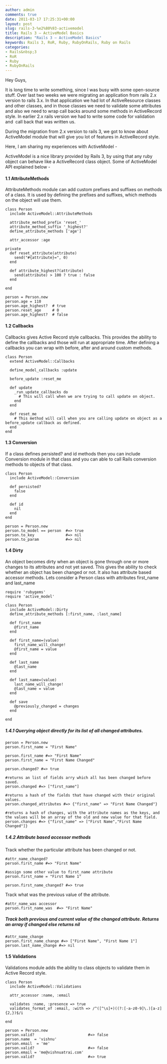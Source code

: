 ```yaml
---
author: admin
comments: true
date: 2011-03-17 17:25:31+00:00
layout: post
slug: rails-3-%e2%80%93-activemodel
title: Rails 3 – ActiveModel Basics
description: "Rails 3 – ActiveModel Basics"
keywords: Rails 3, RoR, Ruby, RubyOnRails, Ruby on Rails
categories:
- Rails&nbsp;3
- RoR
- Ruby
- RubyOnRails
---
```


Hey Guys,

It is long time to write something, since I was busy with some open-source stuff. Over last two weeks we were migrating an application from rails 2.x version to rails 3.x. In that application we had lot of ActiveResource classes and other classes, and in those classes we need to validate some attributes and also we need to wrap call backs around some methods in ActiveRecord style. <!--more--> In earlier 2.x rails version we had to write some code for validation and  call back that was written us.

During the migration from 2.x version to rails 3, we got to know about ActiveModel module that will give you lot of features in ActiveRecord style.

Here, I am sharing my experiences with ActiveModel -

ActiveModel is a nice library provided by Rails 3, by using that any ruby object can behave like a ActiveRecord class object. Some of ActiveModel API explained below -


#### 1.1 AttributeMethods


AttributeMethods module can add custom prefixes and suffixes on  methods of a class. It is used by defining the prefixes and suffixes,  which methods on the object will use them.

    
    class Person
      include ActiveModel::AttributeMethods
    
      attribute_method_prefix 'reset_'
      attribute_method_suffix '_highest?'
      define_attribute_methods ['age']
    
      attr_accessor :age
    
    private
      def reset_attribute(attribute)
        send("#{attribute}=", 0)
      end
    
      def attribute_highest?(attribute)
        send(attribute) > 100 ? true : false
      end
    
    end
    
    person = Person.new
    person.age = 110
    person.age_highest?  # true
    person.reset_age     # 0
    person.age_highest?  # false




#### 1.2 Callbacks


Callbacks gives Active Record style callbacks. This provides the  ability to define the callbacks and those will run at appropriate time.  After defining a callbacks you can wrap with before, after and around  custom methods.

    
    class Person
      extend ActiveModel::Callbacks
    
      define_model_callbacks :update
    
      before_update :reset_me
    
      def update
        _run_update_callbacks do
          # This will call when we are trying to call update on object.
        end
      end
    
      def reset_me
        # This method will call when you are calling update on object as a before_update callback as defined.
      end
    end










#### 1.3 Conversion








If a class defines persisted? and id methods then you can include  Conversion module in that class and you can able to call Rails  conversion methods to objects of that class.

    
    class Person
      include ActiveModel::Conversion
    
      def persisted?
        false
      end
    
      def id
        nil
      end
    end
    
    person = Person.new
    person.to_model == person  #=> true
    person.to_key              #=> nil
    person.to_param            #=> nil




#### 1.4 Dirty


An object becomes dirty when an object is gone through one or more  changes to its attributes and not yet saved. This gives the ability to  check whether an object has been changed or not. It also has attribute  based accessor methods. Lets consider a Person class with attributes  first_name and last_name

    
    require 'rubygems'
    require 'active_model'
    
    class Person
      include ActiveModel::Dirty
      define_attribute_methods [:first_name, :last_name]
    
      def first_name
        @first_name
      end
    
      def first_name=(value)
        first_name_will_change!
        @first_name = value
      end
    
      def last_name
        @last_name
      end
    
      def last_name=(value)
        last_name_will_change!
        @last_name = value
      end
    
      def save
        @previously_changed = changes
      end
    
    end










##### 1.4.1 Querying object directly for its list of all changed attributes.



    
    person = Person.new
    person.first_name = "First Name"
    
    person.first_name #=> "First Name"
    person.first_name = "First Name Changed"
    
    person.changed? #=> true
    
    #returns an list of fields arry which all has been changed before saved.
    person.changed #=> ["first_name"]
    
    #returns a hash of the fields that have changed with their original values.
    person.changed_attributes #=> {"first_name" => "First Name Changed"}
    
    #returns a hash of changes, with the attribute names as the keys, and the values will be an array of the old and new value for that field.
    person.changes #=> {"first_name" => ["First Name","First Name Changed"]}










##### 1.4.2 Attribute based accessor methods


Track whether the particular attribute has been changed or not.

    
    #attr_name_changed?
    person.first_name #=> "First Name"
    
    #assign some other value to first_name attribute
    person.first_name = "First Name 1"
    
    person.first_name_changed? #=> true


Track what was the previous value of the attribute.

    
    #attr_name_was accessor
    person.first_name_was  #=> "First Name"










##### Track  both previous and current value of the changed attribute. Returns an array if changed else returns nil



    
    #attr_name_change
    person.first_name_change #=> ["First Name", "First Name 1"]
    person.last_name_change #=> nil




























#### 1.5 Validations


Validations module adds the ability to class objects to validate them in Active Record style.







    
    class Person
      include ActiveModel::Validations
    
      attr_accessor :name, :email
    
      validates :name, :presence => true
      validates_format_of :email, :with => /^([^\s]+)((?:[-a-z0-9]\.)[a-z]{2,})$/i 
    
    end
    
    person = Person.new
    person.valid?                        #=> false
    person.name  = 'vishnu'
    person.email  = 'me'
    person.valid?                        #=> false
    person.email = 'me@vishnuatrai.com'
    person.valid?                        #=> true






